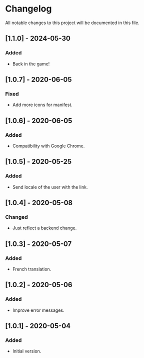 # Changelog

All notable changes to this project will be documented in this file.

## [1.1.0] - 2024-05-30

### Added

- Back in the game!

## [1.0.7] - 2020-06-05

### Fixed

- Add more icons for manifest.

## [1.0.6] - 2020-06-05

### Added

- Compatibility with Google Chrome.

## [1.0.5] - 2020-05-25

### Added

- Send locale of the user with the link.

## [1.0.4] - 2020-05-08

### Changed

- Just reflect a backend change.

## [1.0.3] - 2020-05-07

### Added

- French translation.

## [1.0.2] - 2020-05-06

### Added

- Improve error messages.

## [1.0.1] - 2020-05-04

### Added

- Initial version.